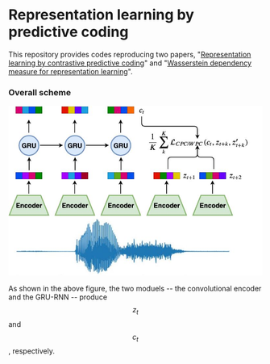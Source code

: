 # Representation learning by predictive coding

This repository provides codes reproducing two papers, "[Representation learning by contrastive predictive coding](https://arxiv.org/abs/1807.03748)" and "[Wasserstein dependency measure for representation learning](https://arxiv.org/abs/1903.11780)". 

### Overall scheme

![](predictive_coding.jpg)

As shown in the above figure, the two moduels -- the convolutional encoder and the GRU-RNN -- produce $$z_t$$ and $$c_t$$, respectively. 
